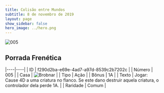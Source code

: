 ```yaml
---
title: Colisão entre Mundos
subtitle: 8 de novembro de 2019
layout: page
show_sidebar: false
hero_image: ../hero.png
---
```


![005](https://cdn.keyforgegame.com/media/card_front/pt/452_005_CCQXRP7HW4Q8_pt.png)

## Porrada Frenética

|----|----|
| ID | f290d2ba-e69e-4ad7-a97d-8539c2b7202c |
| Número | 005 |
| Casa | ![Brobnar](https://archonarcana.com/images/thumb/e/e0/Brobnar.png/22px-Brobnar.png "Brobnar") |
| Tipo | Ação |
| Bônus | 1A |
| Texto | Jogar: Cause 4D a uma criatura no flanco. Se este dano destruir aquela criatura, o controlador dela perde 1A. |
| Raridade | Comum |
